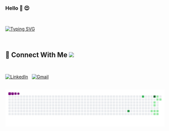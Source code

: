 ### Hello 👋 :heart_eyes:

<br>


[![Typing SVG](https://readme-typing-svg.herokuapp.com?font=Fira+Code&size=19&pause=1000&color=A75AF7&background=CA55FF00&width=435&lines=Hey!+I'm+Esmecan;I'm+Software+Test+Automation+Engineer)](https://git.io/typing-svg)


<br />

## 📩 Connect With Me <img src='https://raw.githubusercontent.com/ShahriarShafin/ShahriarShafin/main/Assets/handshake.gif' width="100px">
<br />


<a href="https://www.linkedin.com/in/esmecan-%C3%B6zdemir-6b46aa1aa/"><img alt="LinkedIn" src="https://img.shields.io/badge/Linkedin%20-%230077B5.svg?&style=flat&logo=linkedin&logoColor=white"/></a> &nbsp;
<a href="mailto:esmecan5@gmail.com"><img alt="Gmail" src="https://img.shields.io/badge/Gmail-D14836?style=flat&logo=gmail&logoColor=white" /></a> &nbsp; 
<br /><br />

![snake gif](https://github.com/nasideyildirim/nasideyildirim/blob/output/github-contribution-grid-snake.gif)


<!--
**esmecan/esmecan** is a ✨ _special_ ✨ repository because its `README.md` (this file) appears on your GitHub profile.

Here are some ideas to get you started:

- 🔭 I’m currently working on ...
- 🌱 I’m currently learning ...
- 👯 I’m looking to collaborate on ...
- 🤔 I’m looking for help with ...
- 💬 Ask me about ...
- 📫 How to reach me: ...
- 😄 Pronouns: ...
- ⚡ Fun fact: ...
-->
